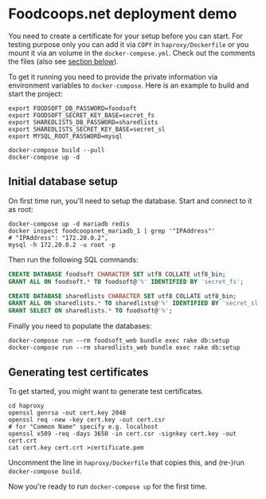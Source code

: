 Foodcoops.net deployment demo
=============================

You need to create a certificate for your setup before you can start. For testing purpose only you can add it via `COPY` in `haproxy/Dockerfile` or you mount it via an volume in the `docker-compose.yml`. Check out the comments the files (also see [section below](#Generating_test_certificates)).

To get it running you need to provide the private information via environment variables to `docker-compose`. Here is an example to build and start the project:

```shell
export FOODSOFT_DB_PASSWORD=foodsoft
export FOODSOFT_SECRET_KEY_BASE=secret_fs
export SHAREDLISTS_DB_PASSWORD=sharedlists
export SHAREDLISTS_SECRET_KEY_BASE=secret_sl
export MYSQL_ROOT_PASSWORD=mysql

docker-compose build --pull
docker-compose up -d
```

## Initial database setup

On first time run, you'll need to setup the database. Start and connect to it as root:

```shell
docker-compose up -d mariadb redis
docker inspect foodcoopsnet_mariadb_1 | grep '"IPAddress"'
# "IPAddress": "172.20.0.2",
mysql -h 172.20.0.2 -u root -p
```

Then run the following SQL commands:

```sql
CREATE DATABASE foodsoft CHARACTER SET utf8 COLLATE utf8_bin;
GRANT ALL ON foodsoft.* TO foodsoft@'%' IDENTIFIED BY 'secret_fs';

CREATE DATABASE sharedlists CHARACTER SET utf8 COLLATE utf8_bin;
GRANT ALL ON sharedlists.* TO sharedlists@'%' IDENTIFIED BY 'secret_sl';
GRANT SELECT ON sharedlists.* TO foodsoft@'%';
```

Finally you need to populate the databases:

```shell
docker-compose run --rm foodsoft_web bundle exec rake db:setup
docker-compose run --rm sharedlists_web bundle exec rake db:setup
```


## Generating test certificates

To get started, you might want to generate test certificates.

```shell
cd haproxy
openssl genrsa -out cert.key 2048
openssl req -new -key cert.key -out cert.csr
# for "Common Name" specify e.g. localhost
openssl x509 -req -days 3650 -in cert.csr -signkey cert.key -out cert.crt
cat cert.key cert.crt >certificate.pem
```

Uncomment the line in `haproxy/Dockerfile` that copies this, and (re-)run `docker-compose build`.

Now you're ready to run `docker-compose up` for the first time.
